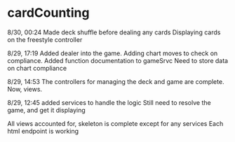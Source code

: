 # cardCounting

8/30, 00:24
Made deck shuffle before dealing any cards
Displaying cards on the freestyle controller


8/29, 17:19
Added dealer into the game. Adding chart moves to check on compliance.
Added function documentation to gameSrvc
Need to store data on chart compliance

8/29, 14:53
The controllers for managing the deck and game are complete. Now, views.

8/29, 12:45
added services to handle the logic
Still need to resolve the game, and get it displaying

All views accounted for, skeleton is complete except for any services
Each html endpoint is working
